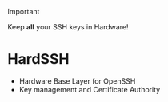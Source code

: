 > [!IMPORTANT]
> Keep **all** your SSH keys in Hardware!

# HardSSH

- Hardware Base Layer for OpenSSH
- Key management and Certificate Authority

